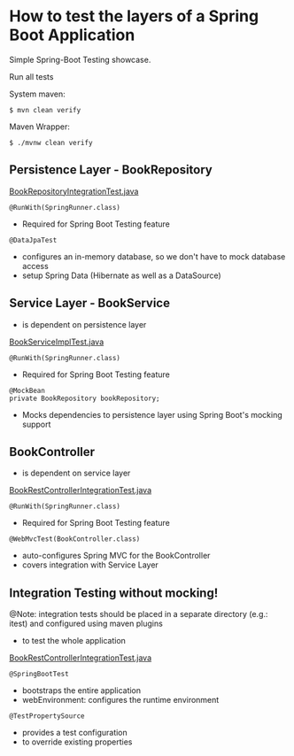 # How to test the layers of a Spring Boot Application

Simple Spring-Boot Testing showcase. 


Run all tests

System maven:

```
$ mvn clean verify
```

Maven Wrapper:

```
$ ./mvnw clean verify
```

## Persistence Layer - BookRepository

[BookRepositoryIntegrationTest.java](src/test/java/de/javamark/springboot/examples/repositories/BookRepositoryIntegrationTest.java)

```
@RunWith(SpringRunner.class)
```
* Required for Spring Boot Testing feature 

```
@DataJpaTest
```
* configures an in-memory database, so we don't have to mock database access
* setup Spring Data (Hibernate as well as a DataSource)


## Service Layer - BookService

- is dependent on persistence layer

[BookServiceImplTest.java](src/test/java/de/javamark/springboot/examples/services/BookServiceImplTest.java)

```
@RunWith(SpringRunner.class)
```
* Required for Spring Boot Testing feature 

```
@MockBean
private BookRepository bookRepository;
```
* Mocks dependencies to persistence layer using Spring Boot's mocking support 

## BookController

- is dependent on service layer

[BookRestControllerIntegrationTest.java](src/test/java/de/javamark/springboot/examples/controller/BookRestControllerIntegrationTest.java)

```
@RunWith(SpringRunner.class)
```
* Required for Spring Boot Testing feature 

```
@WebMvcTest(BookController.class)
```
* auto-configures Spring MVC for the BookController
* covers integration with Service Layer


## Integration Testing without mocking!

@Note: integration tests should be placed in a separate directory (e.g.: itest) and configured using maven plugins

- to test the whole application

[BookRestControllerIntegrationTest.java](src/test/java/de/javamark/springboot/examples/controller/BookRestControllerIntegrationTest.java)

```
@SpringBootTest
```
* bootstraps the entire application
* webEnvironment: configures the runtime environment


```
@TestPropertySource
```
* provides a test configuration
* to override existing properties



